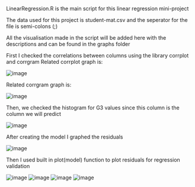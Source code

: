 LinearRegression.R is the main script for this linear regression mini-project

The data used for this project is student-mat.csv and the seperator for the file is semi-colons (;)

All the visualisation made in the script will be added here with the descriptions and can be found in the graphs folder

First I checked the correlations between columns using the library corrplot and corrgram 
Related corrplot graph is:

![image](https://github.com/bahaozsahin/machine-learning-with-R/blob/main/linear-regression/graphs/correlation_plot.png?raw=true)

Related corrgram graph is:

![image](https://github.com/bahaozsahin/machine-learning-with-R/blob/main/linear-regression/graphs/corrogram_plot.png?raw=true)

Then, we checked the histogram for G3 values since this column is the column we will predict

![image](https://github.com/bahaozsahin/machine-learning-with-R/blob/main/linear-regression/graphs/hist_g3.png?raw=true)

After creating the model I graphed the residuals

![image](https://github.com/bahaozsahin/machine-learning-with-R/blob/main/linear-regression/graphs/residual_hist.png?raw=true)

Then I used built in plot(model) function to plot residuals for regression validation

![image](https://github.com/bahaozsahin/machine-learning-with-R/blob/main/linear-regression/graphs/res_plot1.png?raw=true)
![image](https://github.com/bahaozsahin/machine-learning-with-R/blob/main/linear-regression/graphs/res_plot2.png?raw=true)
![image](https://github.com/bahaozsahin/machine-learning-with-R/blob/main/linear-regression/graphs/res_plot3.png?raw=true)
![image](https://github.com/bahaozsahin/machine-learning-with-R/blob/main/linear-regression/graphs/res_plot4.png?raw=true)
